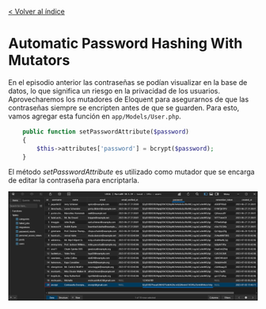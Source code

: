 [< Volver al índice](/docs/readme.md)

# Automatic Password Hashing With Mutators

En el episodio anterior las contraseñas se podían visualizar en la base de datos, lo que significa un riesgo en la privacidad de los usuarios. Aprovecharemos los mutadores de Eloquent para asegurarnos de que las contraseñas siempre se encripten antes de que se guarden. Para esto, vamos agregar esta función en `app/Models/User.php`.

```php
    public function setPasswordAttribute($password)
    {
        $this->attributes['password'] = bcrypt($password);
    }
```
El método *setPasswordAttribute* es utilizado como mutador que se encarga de editar la contraseña para encriptarla.  

![image](./images/ep46.png "Contraseña encriptada")
